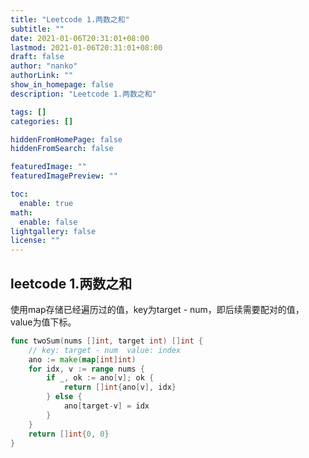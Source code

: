 ```yaml
---
title: "Leetcode 1.两数之和"
subtitle: ""
date: 2021-01-06T20:31:01+08:00
lastmod: 2021-01-06T20:31:01+08:00
draft: false
author: "nanko"
authorLink: ""
show_in_homepage: false
description: "Leetcode 1.两数之和"

tags: []
categories: []

hiddenFromHomePage: false
hiddenFromSearch: false

featuredImage: ""
featuredImagePreview: ""

toc:
  enable: true
math:
  enable: false
lightgallery: false
license: ""
---
```


## leetcode 1.两数之和

使用map存储已经遍历过的值，key为target - num，即后续需要配对的值，value为值下标。

```go
func twoSum(nums []int, target int) []int {
	// key: target - num  value: index
	ano := make(map[int]int)
	for idx, v := range nums {
		if _, ok := ano[v]; ok {
			return []int{ano[v], idx}
		} else {
			ano[target-v] = idx
		}
	}
	return []int{0, 0}
}
```

